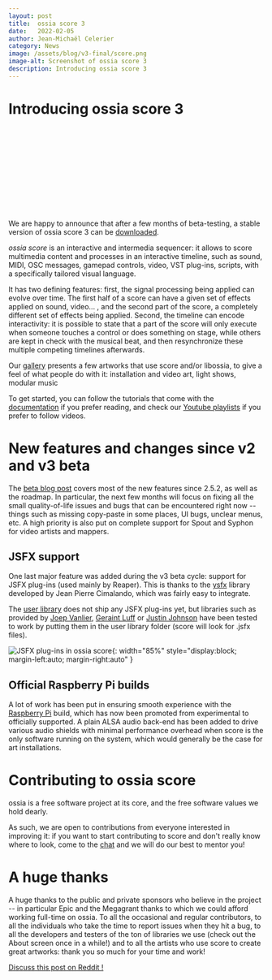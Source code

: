 ```yaml
---
layout: post
title:  ossia score 3
date:   2022-02-05
author: Jean-Michaël Celerier
category: News
image: /assets/blog/v3-final/score.png
image-alt: Screenshot of ossia score 3
description: Introducing ossia score 3
---
```


# Introducing ossia score 3

<div class="videoWrapper">
<iframe src="" data-src="https://www.youtube.com/embed/8-KpNaF2K8Q" frameborder="0" allow="autoplay; encrypted-media; picture-in-picture" allowfullscreen></iframe>
</div>

<br/>

We are happy to announce that after a few months of beta-testing, a stable version of ossia score 3 can be [downloaded](https://ossia.io/score/download.html).

*ossia score* is an interactive and intermedia sequencer: it allows to score multimedia content and processes in an interactive timeline, such as sound, MIDI, OSC messages, gamepad controls, video, VST plug-ins, scripts, with a specifically tailored visual language. 

It has two defining features: first, the signal processing being applied can evolve over time. The first half of
a score can have a given set of effects applied on sound, video... , and the second part of the score, a completely different set of effects being applied.
Second, the timeline can encode interactivity: it is possible to state that a part of the score will only execute when someone touches a control or does something
on stage, while others are kept in check with the musical beat, and then resynchronize these multiple competing timelines afterwards.

Our [gallery](https://ossia.io/gallery.html) presents a few artworks that use score and/or libossia, to give a feel of what people do with it: installation and video art, light shows, modular music

To get started, you can follow the tutorials that come with the [documentation](https://ossia.io/score-docs/) if you prefer reading, and check our [Youtube playlists](https://www.youtube.com/channel/UCwghQysyNdstRfv8YUPyglw/playlists) if you prefer to follow videos.

# New features and changes since v2 and v3 beta
The [beta blog post](../../posts/beta-v3/) covers most of the new features since 2.5.2, as well as the roadmap. In particular, the next few months will focus on fixing all the small quality-of-life issues and bugs that can be encountered right now -- things such as missing copy-paste in some places, UI bugs, unclear menus, etc. A high priority is also put on complete support for Spout and Syphon for video artists and mappers.

## JSFX support
One last major feature was added during the v3 beta cycle: support for JSFX plug-ins (used mainly by Reaper). This is thanks to the [ysfx](https://github.com/jpcima/ysfx) library developed by Jean Pierre Cimalando, which was fairly easy to integrate.

The [user library](https://github.com/ossia/score-user-library/) does not ship any JSFX plug-ins yet, but libraries such as provided by [Joep Vanlier](https://github.com/JoepVanlier/JSFX), [Geraint Luff](https://github.com/geraintluff/jsfx) or [Justin Johnson](https://github.com/Justin-Johnson/ReJJ) have been tested to work by putting them in the user library folder (score will look for .jsfx files).

![JSFX plug-ins in ossia score]({{site.baseurl}}/assets/blog/v3-final/jsfx.png){: width="85%" style="display:block; margin-left:auto; margin-right:auto" }

## Official Raspberry Pi builds
A lot of work has been put in ensuring smooth experience with the [Raspberry Pi](https://ossia.io/score-docs/in-depth/embedded.html) build, which has now been promoted from experimental to officially supported. A plain ALSA audio back-end has been added to drive various audio shields with minimal performance overhead when score is the only software running on the system, which would generally be the case for art installations.

# Contributing to ossia score

ossia is a free software project at its core, and the free software values we hold dearly.

As such, we are open to contributions from everyone interested in improving it: if you want to start
contributing to score and don't really know where to look, come to the [chat](https://gitter.im/ossia/score) and we
will do our best to mentor you!

# A huge thanks

A huge thanks to the public and private sponsors who believe in the project -- in particular Epic and the Megagrant thanks to which we could afford working full-time on ossia. To all the occasional and regular contributors, to all the individuals who take the time to report issues when they hit a bug, to all the developers and testers of the ton of libraries we use (check out the About screen once in a while!) and to all the artists who use score to create great artworks: thank you so much for your time and work!

[Discuss this post on Reddit !](https://www.reddit.com/r/ossia/comments/slaihs/introducing_ossia_score_3/)